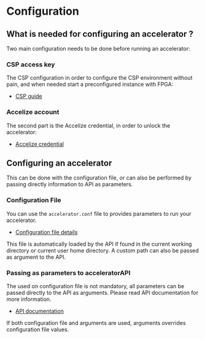 # Configuration

## What is needed for configuring an accelerator ?

Two main configuration needs to be done before running an accelerator:

### CSP access key

The CSP configuration in order to configure the CSP environment without pain,
and when needed start a preconfigured instance with FPGA:

* [CSP guide](csp.md)

### Accelize account

The second part is the Accelize credential, in order to unlock the accelerator:

* [Accelize credential](https://accelstore.accelize.com/user/applications)

## Configuring an accelerator

This can be done with the configuration file, or can also be performed by passing directly
information to API as parameters.

### Configuration File 

You can use the `accelerator.conf` file to provides parameters to run your accelerator.

<!-- NOTE: configuration_file.md is dynamically generated from "accelerator.conf".
     Update directly documentation in "accelerator.conf" if needed. -->
* [Configuration file details](configuration_file.md)

This file is automatically loaded by the API if found in the current working directory or current user home
directory. A custom path can also be passed as argument to the API.

### Passing as parameters to acceleratorAPI

The used on configuration file is not mandatory, all parameters can be passed directly to
the API as arguments. Please read API documentation for more information.

* [API documentation](api.md)

If both configuration file and arguments are used, arguments overrides configuration file values.
